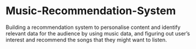# Music-Recommendation-System
 Building a recommendation system to personalise content and identify relevant data for the audience by using music data, and figuring out user’s interest and recommend the songs that they might want to listen.
